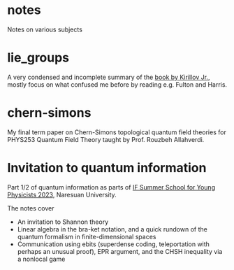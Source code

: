 # notes
Notes on various subjects

# lie_groups
A very condensed and incomplete summary of the [book by Kirillov Jr.](https://www.math.stonybrook.edu/~kirillov/liegroups/liegroups.pdf), mostly focus on what confused me before by reading e.g. Fulton and Harris.

# chern-simons
My final term paper on Chern-Simons topological quantum field theories for PHYS253 Quantum Field Theory taught by Prof. Rouzbeh Allahverdi.

# Invitation to quantum information
Part 1/2 of quantum information as parts of [IF Summer School for Young Physicists 2023](https://www.if.nu.ac.th/2023-if-summer-school/), Naresuan University. 

The notes cover 
* An invitation to Shannon theory 
* Linear algebra in the bra-ket notation, and a quick rundown of the quantum formalism in finite-dimensional spaces 
* Communication using ebits (superdense coding, teleportation with perhaps an unusual proof), EPR argument, and the CHSH inequality via a nonlocal game
